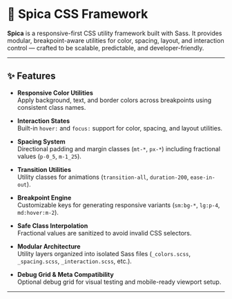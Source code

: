 # 🌌 Spica CSS Framework

**Spica** is a responsive-first CSS utility framework built with Sass. It provides modular, breakpoint-aware utilities for color, spacing, layout, and interaction control — crafted to be scalable, predictable, and developer-friendly.

---

## ✨ Features

- **Responsive Color Utilities**  
  Apply background, text, and border colors across breakpoints using consistent class names.

- **Interaction States**  
  Built-in `hover:` and `focus:` support for color, spacing, and layout utilities.

- **Spacing System**  
  Directional padding and margin classes (`mt-*`, `px-*`) including fractional values (`p-0_5`, `m-1_25`).

- **Transition Utilities**  
  Utility classes for animations (`transition-all`, `duration-200`, `ease-in-out`).

- **Breakpoint Engine**  
  Customizable keys for generating responsive variants (`sm:bg-*`, `lg:p-4`, `md:hover:m-2`).

- **Safe Class Interpolation**  
  Fractional values are sanitized to avoid invalid CSS selectors.

- **Modular Architecture**  
  Utility layers organized into isolated Sass files (`_colors.scss`, `_spacing.scss`, `_interaction.scss`, etc.).

- **Debug Grid & Meta Compatibility**  
  Optional debug grid for visual testing and mobile-ready viewport setup.

---

